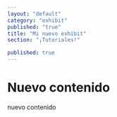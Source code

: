 ```yaml
---
layout: "default"
category: "exhibit"
published: "true"
title: "Mi nuevo exhibit"
section: "¡Tutoriales!"

published: true
---
```


# Nuevo contenido

nuevo contenido
